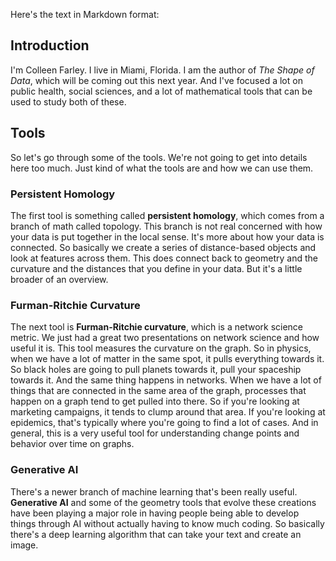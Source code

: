 Here's the text in Markdown format:

## Introduction
I'm Colleen Farley. I live in Miami, Florida. I am the author of *The Shape of Data*, which will be coming out this next year. And I've focused a lot on public health, social sciences, and a lot of mathematical tools that can be used to study both of these. 

## Tools
So let's go through some of the tools. We're not going to get into details here too much. Just kind of what the tools are and how we can use them. 

### Persistent Homology
The first tool is something called **persistent homology**, which comes from a branch of math called topology. This branch is not real concerned with how your data is put together in the local sense. It's more about how your data is connected. So basically we create a series of distance-based objects and look at features across them. This does connect back to geometry and the curvature and the distances that you define in your data. But it's a little broader of an overview. 

### Furman-Ritchie Curvature
The next tool is **Furman-Ritchie curvature**, which is a network science metric. We just had a great two presentations on network science and how useful it is. This tool measures the curvature on the graph. So in physics, when we have a lot of matter in the same spot, it pulls everything towards it. So black holes are going to pull planets towards it, pull your spaceship towards it. And the same thing happens in networks. When we have a lot of things that are connected in the same area of the graph, processes that happen on a graph tend to get pulled into there. So if you're looking at marketing campaigns, it tends to clump around that area. If you're looking at epidemics, that's typically where you're going to find a lot of cases. And in general, this is a very useful tool for understanding change points and behavior over time on graphs. 

### Generative AI
There's a newer branch of machine learning that's been really useful. **Generative AI** and some of the geometry tools that evolve these creations have been playing a major role in having people being able to develop things through AI without actually having to know much coding. So basically there's a deep learning algorithm that can take your text and create an image.